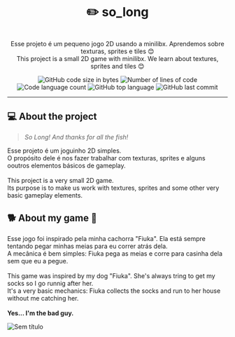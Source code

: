 <h1 align="center">
	✏️ so_long
</h1>

<p align="center"><br>
Esse projeto é um pequeno jogo 2D usando a minilibx. Aprendemos sobre texturas, sprites e tiles 😊<br>
This project is a small 2D game with minilibx. We learn about textures, sprites and tiles 😊<br>
</p>

<p align="center">
	<img alt="GitHub code size in bytes" src="https://img.shields.io/github/languages/code-size/rafaelabdm/so_long?color=lightblue" />
	<img alt="Number of lines of code" src="https://img.shields.io/tokei/lines/github/rafaelabdm/so_long?color=critical" />
	<img alt="Code language count" src="https://img.shields.io/github/languages/count/rafaelabdm/so_long?color=yellow" />
	<img alt="GitHub top language" src="https://img.shields.io/github/languages/top/rafaelabdm/so_long?color=blue" />
	<img alt="GitHub last commit" src="https://img.shields.io/github/last-commit/rafaelabdm/so_long?color=green" />
</p>

---

<h2>💻 About the project</h2>

> _So Long! And thanks for all the fish!_
<p>
Esse projeto é um joguinho 2D simples.<br>
O propósito dele é nos fazer trabalhar com texturas, sprites e alguns ooutros elementos básicos de gameplay.<br>
<br>
This project is a very small 2D game.<br>
Its purpose is to make us work with textures, sprites and some other very basic gameplay elements.<br>
</p>

<h2>🐕 About my game 🧦</h2>

<p>
Esse jogo foi inspirado pela minha cachorra "Fiuka". Ela está sempre tentando pegar minhas meias para eu correr atrás dela.<br>
A mecânica é bem simples: Fiuka pega as meias e corre para casinha dela sem que eu a pegue.<br>
<br>
This game was inspired by my dog "Fiuka". She's always tring to get my socks so I go runnig after her.<br>
It's a very basic mechanics: Fiuka collects the socks and run to her house without me catching her.<br>
<br>
<b>Yes... I'm the bad guy.</b><br>
</p>

![Sem título](https://user-images.githubusercontent.com/102771790/184930604-dd0f4972-49e6-4681-b8b9-16aa47c362a9.png)
